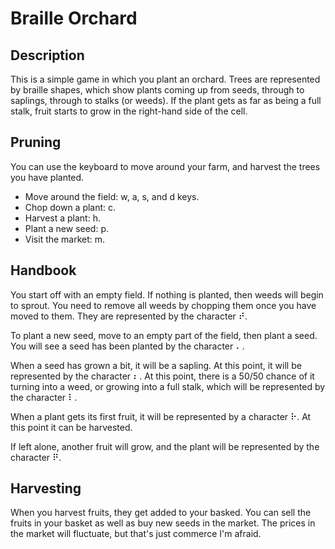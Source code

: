 # Braille Orchard

## Description

This is a simple game in which you plant an orchard. Trees are represented by braille shapes, which show plants coming up from seeds, through to saplings, through to stalks (or weeds). If the plant gets as far as being a full stalk, fruit starts to grow in the right-hand side of the cell.

## Pruning

You can use the keyboard to move around your farm, and harvest the trees you have planted.

- Move around the field: w, a, s, and d keys.
- Chop down a plant: c.
- Harvest a plant: h.
- Plant a new seed: p.
- Visit the market: m.

## Handbook

You start off with an empty field. If nothing is planted, then weeds will begin to sprout. You need to remove all weeds by chopping them once you have moved to them. They are represented by the character ⠞.

To plant a new seed, move to an empty part of the field, then plant a seed. You will see a seed has been planted by the character ⠄.

When a seed has grown a bit, it will be a sapling. At this point, it will be represented by the character ⠆. At this point, there is a 50/50 chance of it turning into a weed, or growing into a full stalk, which will be represented by the character ⠇.

When a plant gets its first fruit, it will be represented by a character ⠗. At this point it can be harvested.

If left alone, another fruit will grow, and the plant will be represented by the character ⠟.

## Harvesting

When you harvest fruits, they get added to your basked. You can sell the fruits in your basket as well as buy new seeds in the market. The prices in the market will fluctuate, but that's just commerce I'm afraid.
